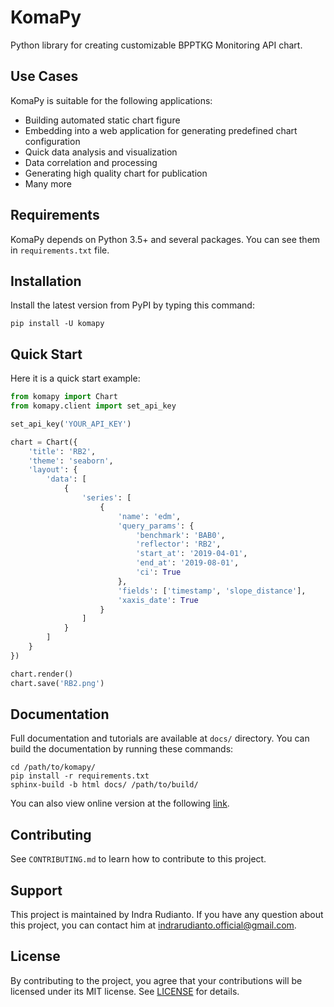 # KomaPy

Python library for creating customizable BPPTKG Monitoring API chart.

## Use Cases

KomaPy is suitable for the following applications:

* Building automated static chart figure
* Embedding into a web application for generating predefined chart configuration
* Quick data analysis and visualization
* Data correlation and processing
* Generating high quality chart for publication
* Many more

## Requirements

KomaPy depends on Python 3.5+ and several packages. You can see them in
`requirements.txt` file.

## Installation

Install the latest version from PyPI by typing this command:

    pip install -U komapy

## Quick Start

Here it is a quick start example:

```python
from komapy import Chart
from komapy.client import set_api_key

set_api_key('YOUR_API_KEY')

chart = Chart({
    'title': 'RB2',
    'theme': 'seaborn',
    'layout': {
        'data': [
            {
                'series': [
                    {
                        'name': 'edm',
                        'query_params': {
                            'benchmark': 'BAB0',
                            'reflector': 'RB2',
                            'start_at': '2019-04-01',
                            'end_at': '2019-08-01',
                            'ci': True
                        },
                        'fields': ['timestamp', 'slope_distance'],
                        'xaxis_date': True
                    }
                ]
            }
        ]
    }
})

chart.render()
chart.save('RB2.png')
```

## Documentation

Full documentation and tutorials are available at `docs/` directory. You can
build the documentation by running these commands:

    cd /path/to/komapy/
    pip install -r requirements.txt
    sphinx-build -b html docs/ /path/to/build/

You can also view online version at the following
[link](https://bpptkg.gitlab.io/komapy/).

## Contributing

See `CONTRIBUTING.md` to learn how to contribute to this project.

## Support

This project is maintained by Indra Rudianto. If you have any question about
this project, you can contact him at <indrarudianto.official@gmail.com>.

## License

By contributing to the project, you agree that your contributions will be
licensed under its MIT license.
See [LICENSE](https://gitlab.com/bpptkg/komapy/blob/master/LICENSE) for details.
